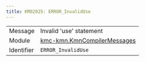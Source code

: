 ```yaml
---
title: KM02025: ERROR_InvalidUse
---
```


|            |           |
|------------|---------- |
| Message    | Invalid 'use' statement |
| Module     | [kmc-kmn.KmnCompilerMessages](kmc-kmn.kmncompilermessages) |
| Identifier | `ERROR_InvalidUse` |


